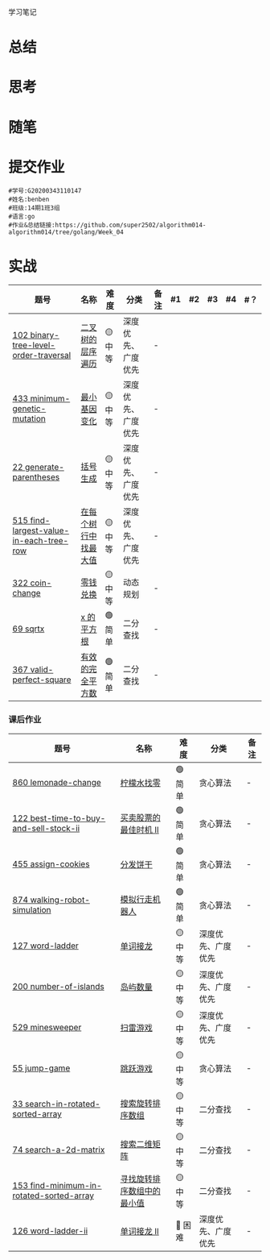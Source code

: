 学习笔记

# 总结 

# 思考

# 随笔

# 提交作业
```
#学号:G20200343110147
#姓名:benben
#班级:14期1班3组
#语言:go
#作业&总结链接:https://github.com/super2502/algorithm014-algorithm014/tree/golang/Week_04

```

# 实战

| 题号 | 名称 | 难度 | 分类 | 备注 | #1 | #2 | #3 | #4 | #？|
| --- | --- | --- | --- | --- | --- | --- | --- | --- | --- |
| [102 binary-tree-level-order-traversal](https://leetcode.com/problems/binary-tree-level-order-traversal/discuss/?currentPage=1&orderBy=most_votes&query=) | [二叉树的层序遍历](https://leetcode-cn.com/problems/binary-tree-level-order-traversal/)| 🟡 中等 | 深度优先、广度优先 | - | |||||
| [433 minimum-genetic-mutation](https://leetcode.com/problems/minimum-genetic-mutation/discuss/?currentPage=1&orderBy=most_votes&query=) | [最小基因变化](https://leetcode-cn.com/problems/minimum-genetic-mutation/)| 🟡 中等 | 深度优先、广度优先 | - | |||||
| [22 generate-parentheses](https://leetcode.com/problems/generate-parentheses/discuss/?currentPage=1&orderBy=most_votes&query=) | [括号生成](https://leetcode-cn.com/problems/generate-parentheses/)| 🟡 中等 | 深度优先、广度优先 | - | |||||
| [515 find-largest-value-in-each-tree-row](https://leetcode.com/problems/find-largest-value-in-each-tree-row/discuss/?currentPage=1&orderBy=most_votes&query=) | [在每个树行中找最大值](https://leetcode-cn.com/problems/find-largest-value-in-each-tree-row/)| 🟡 中等 | 深度优先、广度优先 | - | |||||
| [322 coin-change](https://leetcode.com/problems/coin-change/discuss/?currentPage=1&orderBy=most_votes&query=) | [零钱兑换](https://leetcode-cn.com/problems/coin-change/)| 🟡 中等 | 动态规划 | - | |||||
| [69 sqrtx](https://leetcode.com/problems/sqrtx/discuss/?currentPage=1&orderBy=most_votes&query=) | [x 的平方根](https://leetcode-cn.com/problems/sqrtx/)| 🟢 简单 | 二分查找 | - | |||||
| [367 valid-perfect-square](https://leetcode.com/problems/valid-perfect-square/discuss/?currentPage=1&orderBy=most_votes&query=) | [有效的完全平方数](https://leetcode-cn.com/problems/valid-perfect-square/)| 🟢 简单 | 二分查找 | - | |||||

### 课后作业

| 题号 | 名称 | 难度 | 分类 | 备注 |
| --- | --- | --- | --- | --- |
| [860 lemonade-change](https://leetcode.com/problems/lemonade-change/discuss/?currentPage=1&orderBy=most_votes&query=) | [柠檬水找零](https://leetcode-cn.com/problems/lemonade-change/)| 🟢 简单 | 贪心算法 | - | |||||
| [122 best-time-to-buy-and-sell-stock-ii](https://leetcode.com/problems/best-time-to-buy-and-sell-stock-ii/discuss/?currentPage=1&orderBy=most_votes&query=) | [买卖股票的最佳时机 II](https://leetcode-cn.com/problems/best-time-to-buy-and-sell-stock-ii/)| 🟢 简单 | 贪心算法 | - | |||||
| [455 assign-cookies](https://leetcode.com/problems/assign-cookies/discuss/?currentPage=1&orderBy=most_votes&query=) | [分发饼干](https://leetcode-cn.com/problems/assign-cookies/)| 🟢 简单 | 贪心算法 | - | |||||
| [874 walking-robot-simulation](https://leetcode.com/problems/walking-robot-simulation/discuss/?currentPage=1&orderBy=most_votes&query=) | [模拟行走机器人](https://leetcode-cn.com/problems/walking-robot-simulation/)| 🟢 简单 | 贪心算法 | - | |||||
| [127 word-ladder](https://leetcode.com/problems/word-ladder/discuss/?currentPage=1&orderBy=most_votes&query=) | [单词接龙](https://leetcode-cn.com/problems/word-ladder/)| 🟡 中等 | 深度优先、广度优先 | - | |||||
| [200 number-of-islands](https://leetcode.com/problems/number-of-islands/discuss/?currentPage=1&orderBy=most_votes&query=) | [岛屿数量](https://leetcode-cn.com/problems/number-of-islands/)| 🟡 中等 | 深度优先、广度优先 | - | |||||
| [529 minesweeper](https://leetcode.com/problems/minesweeper/discuss/?currentPage=1&orderBy=most_votes&query=) | [扫雷游戏](https://leetcode-cn.com/problems/minesweeper/)| 🟡 中等 | 深度优先、广度优先 | - | |||||
| [55 jump-game](https://leetcode.com/problems/jump-game/discuss/?currentPage=1&orderBy=most_votes&query=) | [跳跃游戏](https://leetcode-cn.com/problems/jump-game/)| 🟡 中等 | 贪心算法 | - | |||||
| [33 search-in-rotated-sorted-array](https://leetcode.com/problems/search-in-rotated-sorted-array/discuss/?currentPage=1&orderBy=most_votes&query=) | [搜索旋转排序数组](https://leetcode-cn.com/problems/search-in-rotated-sorted-array/)| 🟡 中等 | 二分查找 | - | |||||
| [74 search-a-2d-matrix](https://leetcode.com/problems/search-a-2d-matrix/discuss/?currentPage=1&orderBy=most_votes&query=) | [搜索二维矩阵](https://leetcode-cn.com/problems/search-a-2d-matrix/)| 🟡 中等 | 二分查找 | - | |||||
| [153 find-minimum-in-rotated-sorted-array](https://leetcode.com/problems/find-minimum-in-rotated-sorted-array/discuss/?currentPage=1&orderBy=most_votes&query=) | [寻找旋转排序数组中的最小值](https://leetcode-cn.com/problems/find-minimum-in-rotated-sorted-array/)| 🟡 中等 | 二分查找 | - | |||||
| [126 word-ladder-ii](https://leetcode.com/problems/word-ladder-ii/discuss/?currentPage=1&orderBy=most_votes&query=) | [单词接龙 II](https://leetcode-cn.com/problems/word-ladder-ii/)| 🔴 困难 | 深度优先、广度优先 | - | |||||
